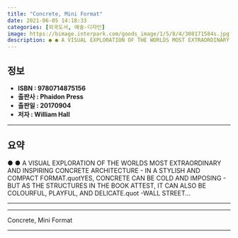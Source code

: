 ```yaml
---
title: "Concrete, Mini Format"
date: 2021-06-05 14:18:33
categories: [외국도서, 예술-디자인]
image: https://bimage.interpark.com/goods_image/1/5/8/4/308171584s.jpg
description: ● ● A VISUAL EXPLORATION OF THE WORLDS MOST EXTRAORDINARY AND INSPIRING CONCRETE ARCHITECTURE - IN A STYLISH AND COMPACT FORMAT.quotYES, CONCRETE CAN BE COLD
---
```


## **정보**

- **ISBN : 9780714875156**
- **출판사 : Phaidon Press**
- **출판일 : 20170904**
- **저자 : William Hall**

------



## **요약**

●  ●  A VISUAL EXPLORATION OF THE WORLDS MOST EXTRAORDINARY AND INSPIRING CONCRETE ARCHITECTURE - IN A STYLISH AND COMPACT FORMAT.quotYES, CONCRETE CAN BE COLD AND IMPOSING - BUT AS THE STRUCTURES IN THE BOOK ATTEST, IT CAN ALSO BE COLOURFUL, PLAYFUL, AND DELICATE.quot -WALL STREET... 

------



------


Concrete, Mini Format 

------


